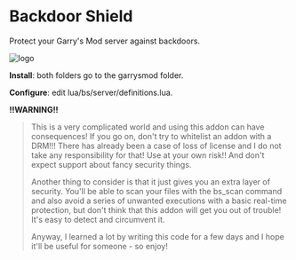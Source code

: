 # Backdoor Shield
Protect your Garry's Mod server against backdoors.

![logo](https://i.imgur.com/OViogYT.png)

__Install__: both folders go to the garrysmod folder.

__Configure__: edit lua/bs/server/definitions.lua.

**!!WARNING!!**

>This is a very complicated world and using this addon can have consequences! If you go on, don't try to whitelist an addon with a DRM!!! There has already been a case of loss of license and I do not take any responsibility for that! Use at your own risk!! And don't expect support about fancy security things.
>
>Another thing to consider is that it just gives you an extra layer of security. You'll be able to scan your files with the bs_scan command and also avoid a series of unwanted executions with a basic real-time protection, but don't think that this addon will get you out of trouble! It's easy to detect and circumvent it.
>
>Anyway, I learned a lot by writing this code for a few days and I hope it'll be useful for someone - so enjoy!
